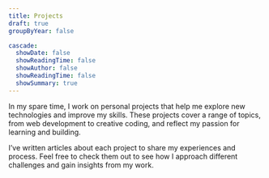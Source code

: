 ```yaml
---
title: Projects
draft: true
groupByYear: false

cascade:
  showDate: false
  showReadingTime: false
  showAuthor: false
  showReadingTime: false
  showSummary: true
---
```


In my spare time, I work on personal projects that help me explore new technologies and improve my skills. These projects cover a range of topics, from web development to creative coding, and reflect my passion for learning and building.

I’ve written articles about each project to share my experiences and process. Feel free to check them out to see how I approach different challenges and gain insights from my work.